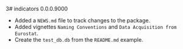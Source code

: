 3# indicators 0.0.0.9000

* Added a `NEWS.md` file to track changes to the package.
* Added vignettes `Naming Conventions` and `Data Acquisition from Eurostat`.
* Create the `test_db.db` from the `README.md` example.
